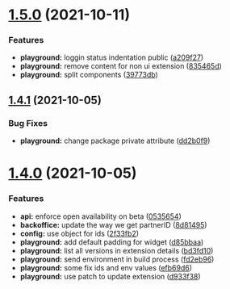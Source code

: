 # [1.5.0](https://github.com/lumapps/lumapps-extensions-playground/compare/v1.4.1...v1.5.0) (2021-10-11)


### Features

* **playground:** loggin status indentation public ([a209f27](https://github.com/lumapps/lumapps-extensions-playground/commit/a209f27d95043d30d444e90fffac6af38e903a80))
* **playground:** remove content for non ui extension ([835465d](https://github.com/lumapps/lumapps-extensions-playground/commit/835465d8001dbc2f5361a3f47af1d1ac8cd3b242))
* **playground:** split components ([39773db](https://github.com/lumapps/lumapps-extensions-playground/commit/39773db06f3e681dce8b60f43bda5f10e7cfcd97))

## [1.4.1](https://github.com/lumapps/lumapps-extensions-playground/compare/v1.4.0...v1.4.1) (2021-10-05)


### Bug Fixes

* **playground:** change package private attribute ([dd2b0f9](https://github.com/lumapps/lumapps-extensions-playground/commit/dd2b0f9c0e6d704b6cbb4caf72c01b70256d03a7))

# [1.4.0](https://github.com/lumapps/lumapps-extensions-playground/compare/v1.3.0...v1.4.0) (2021-10-05)


### Features

* **api:** enforce open availability on beta ([0535654](https://github.com/lumapps/lumapps-extensions-playground/commit/05356544ef2fec2e780f0dd4d665342da8a3091d))
* **backoffice:** update the way we get partnerID ([8d81495](https://github.com/lumapps/lumapps-extensions-playground/commit/8d814956f6f05d94e1d9bc0a3d19fc5b16578d39))
* **config:** use object for ids ([2f33fb2](https://github.com/lumapps/lumapps-extensions-playground/commit/2f33fb21a67a5f7048752059f53db6598f97bd9e))
* **playground:** add default padding for widget ([d85bbaa](https://github.com/lumapps/lumapps-extensions-playground/commit/d85bbaa7ac232ed495f48baab766ee0193915f90))
* **playground:** list all versions in extension details ([bd3fd10](https://github.com/lumapps/lumapps-extensions-playground/commit/bd3fd101d7359b3558d79d9563991865546702b6))
* **playground:** send environment in build process ([fd2eb96](https://github.com/lumapps/lumapps-extensions-playground/commit/fd2eb96419b3ac247f409965afb905fd082340c8))
* **playground:** some fix ids and env values ([efb69d6](https://github.com/lumapps/lumapps-extensions-playground/commit/efb69d6e5109a3114db86974e4e58f42bf9d931d))
* **playground:** use patch to update extension ([d933f38](https://github.com/lumapps/lumapps-extensions-playground/commit/d933f383599a07b1bc2cc6db595103c263ca532b))
